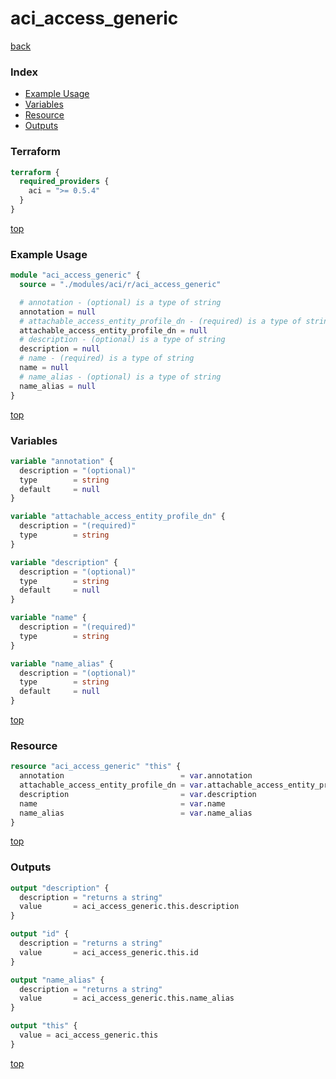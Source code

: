# aci_access_generic

[back](../aci.md)

### Index

- [Example Usage](#example-usage)
- [Variables](#variables)
- [Resource](#resource)
- [Outputs](#outputs)

### Terraform

```terraform
terraform {
  required_providers {
    aci = ">= 0.5.4"
  }
}
```

[top](#index)

### Example Usage

```terraform
module "aci_access_generic" {
  source = "./modules/aci/r/aci_access_generic"

  # annotation - (optional) is a type of string
  annotation = null
  # attachable_access_entity_profile_dn - (required) is a type of string
  attachable_access_entity_profile_dn = null
  # description - (optional) is a type of string
  description = null
  # name - (required) is a type of string
  name = null
  # name_alias - (optional) is a type of string
  name_alias = null
}
```

[top](#index)

### Variables

```terraform
variable "annotation" {
  description = "(optional)"
  type        = string
  default     = null
}

variable "attachable_access_entity_profile_dn" {
  description = "(required)"
  type        = string
}

variable "description" {
  description = "(optional)"
  type        = string
  default     = null
}

variable "name" {
  description = "(required)"
  type        = string
}

variable "name_alias" {
  description = "(optional)"
  type        = string
  default     = null
}
```

[top](#index)

### Resource

```terraform
resource "aci_access_generic" "this" {
  annotation                          = var.annotation
  attachable_access_entity_profile_dn = var.attachable_access_entity_profile_dn
  description                         = var.description
  name                                = var.name
  name_alias                          = var.name_alias
}
```

[top](#index)

### Outputs

```terraform
output "description" {
  description = "returns a string"
  value       = aci_access_generic.this.description
}

output "id" {
  description = "returns a string"
  value       = aci_access_generic.this.id
}

output "name_alias" {
  description = "returns a string"
  value       = aci_access_generic.this.name_alias
}

output "this" {
  value = aci_access_generic.this
}
```

[top](#index)